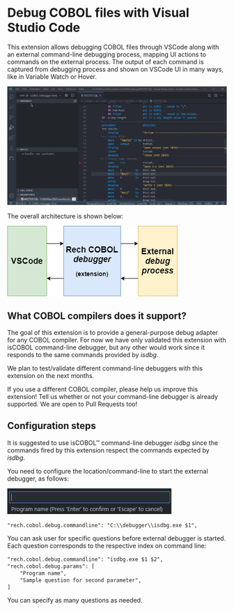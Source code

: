 # Debug COBOL files with Visual Studio Code

This extension allows debugging COBOL files through VSCode along with an external command-line debugging process, mapping UI actions to commands on the external process. The output of each command is captured from debugging process and shown on VSCode UI in many ways, like in Variable Watch or Hover.

!['Debugger usage' Debugger usage](images/rech-cobol-debugger-usage.gif)

The overall architecture is shown below:

!['Extension architecture' Extension architecture](images/rech-cobol-debugger-diagram.png)

## What COBOL compilers does it support?

The goal of this extension is to provide a general-purpose debug adapter for any COBOL compiler. For now we have only validated this extension with isCOBOL command-line debugger, but any other would work since it responds to the same commands provided by _isdbg_.

We plan to test/validate different command-line debuggers with this extension on the next months.

If you use a different COBOL compiler, please help us improve this extension! Tell us whether or not your command-line debugger is already supported. We are open to Pull Requests too!

## Configuration steps

It is suggested to use isCOBOL™ command-line debugger _isdbg_ since the commands fired by this extension respect the commands expected by _isdbg_.

You need to configure the location/command-line to start the external debugger, as follows:

!['Input UI' Input UI](images/program-name-input.png)

    "rech.cobol.debug.commandline": "C:\\debugger\\isdbg.exe $1",

You can ask user for specific questions before external debugger is started. Each question corresponds to the respective index on command line:

    "rech.cobol.debug.commandline": "isdbg.exe $1 $2",
    "rech.cobol.debug.params": [
        "Program name",
        "Sample question for second parameter",
    ]

You can specify as many questions as needed.
